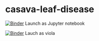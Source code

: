 # casava-leaf-disease
[![Binder](https://mybinder.org/badge_logo.svg)](https://mybinder.org/v2/gh/hagusta/casava-leaf-diseases/main?filepath=casava-leaf-disease-app.ipynb) Launch as Jupyter notebook 

[![Binder](https://mybinder.org/badge_logo.svg)](https://mybinder.org/v2/gh/hagusta/casava-leaf-diseases/HEAD?filepath=voila%2Frender%2Fcasava-leaf-disease-app.ipynb) Lauch as viola
